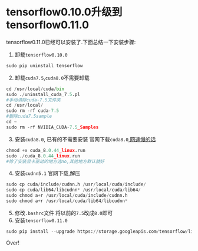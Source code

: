 # tensorflow0.10.0升级到tensorflow0.11.0
tensorflow0.11.0已经可以安装了.下面总结一下安装步骤:

1. 卸载`tensorflow0.10.0`
```python
sudo pip uninstall tensorflow
```
2. 卸载`cuda7.5`,`cuda8.0`不需要卸载
```python
cd /usr/local/cuda/bin
sudo ./uninstall_cuda_7.5.pl
#手动清除cuda-7.5文件夹
cd /usr/local/
sudo rm -rf cuda-7.5
#删除cuda7.5sample
cd ~
sudo rm -rf NVIDIA_CUDA-7.5_Samples
```
3. 安装`cuda8.0`, 已有的不需要安装
官网下载`cuda8.0`,[网速慢的话](http://www.cnblogs.com/kingstrong/p/5959664.html)
```python
chmod +x cuda_8.0.44_linux.run
sudo ./cuda_8.0.44_linux.run
#除了安装显卡驱动的地方选no,其他地方默认就好
```
4. 安装`cudnn5.1`
官网下载,解压
```python
sudo cp cuda/include/cudnn.h /usr/local/cuda/include/    
sudo cp cuda/lib64/libcudnn* /usr/local/cuda/lib64/    
sudo chmod a+r /usr/local/cuda/include/cudnn.h    
sudo chmod a+r /usr/local/cuda/lib64/libcudnn*
```
5. 修改`.bashrc`文件
将以前的`7.5`改成`8.0`即可
6. 安装`tensorflow0.11.0`
```python
sudo pip install --upgrade https://storage.googleapis.com/tensorflow/linux/gpu/tensorflow-0.11.0-cp27-none-linux_x86_64.whl
```

Over!
